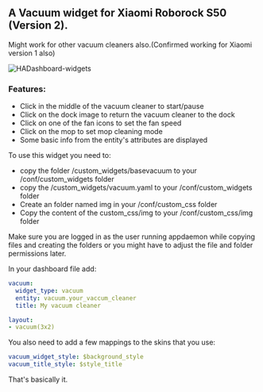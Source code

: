 ## A Vacuum widget for Xiaomi Roborock S50 (Version 2). 
Might work for other vacuum cleaners also.(Confirmed working for Xiaomi version 1 also)

![HADashboard-widgets](https://github.com/tjntomas/HADashboard-widgets/blob/master/img/vacuum_widget.png?raw=true)

### Features:
- Click in the middle of the vacuum cleaner to start/pause
- Click on the dock image to return the vacuum cleaner to the dock
- Click on one of the fan icons to set the fan speed
- Click on the mop to set mop cleaning mode
- Some basic info from the entity's attributes are displayed

To use this widget you need to:
- copy the folder /custom_widgets/basevacuum to your /conf/custom_widgets folder
- copy the /custom_widgets/vacuum.yaml to your /conf/custom_widgets folder
- Create an folder named img in your /conf/custom_css folder
- Copy the content of the custom_css/img to your /conf/custom_css/img folder

Make sure you are logged in as the user running appdaemon while copying files and creating the folders or you might have to adjust the file and folder permissions later.

In your dashboard file add:
````yaml
vacuum:
  widget_type: vacuum
  entity: vacuum.your_vaccum_cleaner
  title: My vacuum cleaner

layout:
- vacuum(3x2)
````

You also need to add a few mappings to the skins that you use:
````yaml
vacuum_widget_style: $background_style
vacuum_title_style: $style_title
````

That's basically it.

